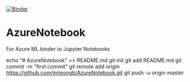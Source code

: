 [![Binder](https://mybinder.org/badge.svg)](https://mybinder.org/v2/gh/jmleongb/AzureNotebook/tree/master/master)

# AzureNotebook
For Azure ML binder to Jupyter Notebooks

echo "# AzureNotebook" >> README.md
git init
git add README.md
git commit -m "first commit"
git remote add origin https://github.com/jmleongb/AzureNotebook.git
git push -u origin master
